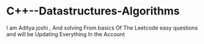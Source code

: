 # C++--Datastructures-Algorithms
I am Aditya joshi , And solving From basics Of The Leetcode easy questions and will be Updating Everything In the Account 
